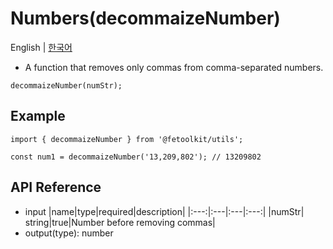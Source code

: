 # Numbers(decommaizeNumber)

English | [한국어](../ko/number_decommaizenumber.md)

- A function that removes only commas from comma-separated numbers.

```tsx
decommaizeNumber(numStr);
```

## Example

```tsx
import { decommaizeNumber } from '@fetoolkit/utils';

const num1 = decommaizeNumber('13,209,802'); // 13209802
```

## API Reference

- input
  |name|type|required|description|
  |:---:|:---|:---|:---:|
  |numStr| string|true|Number before removing commas|
- output(type): number
